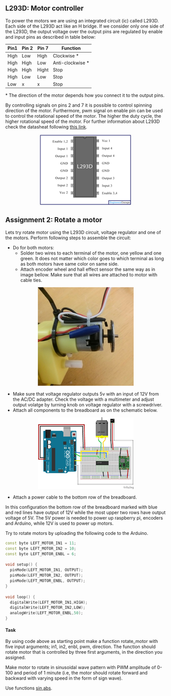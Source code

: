 ## L293D: Motor controller
To power the motors we are using an integrated circuit (ic) called L293D. Each side of the L293D act like an H bridge. If we consider only one side of the L293D, the output voltage over the output pins are regulated by enable and input pins as described in table below:

| Pin1  | Pin 2 | Pin 7 | Function         |
|-------|-------|-------|------------------|
| High  | Low   | High  | Clockwise \*     |
| High  | High  | Low   | Anti-clockwise \*|
| High  | High  | Hight | Stop             |
| High  | Low   | Low   | Stop             |
| Low   | x     | x     | Stop             |
\* The direction of the motor depends how you connect it to the output pins.

By controlling signals on pins 2 and 7 it is possible to control spinning direction of the motor. Furthermore, pwm signal on enable pin can be used to control the rotational speed of the motor. The higher the duty cycle, the higher rotational speed of the motor. For further information about L293D check the datasheat following [this link](http://users.ece.utexas.edu/~valvano/Datasheets/L293D_ST.pdf).

<center>
<img src="workshop1/L293D.jpg" alt="L293D" width="300"/>
</center>

## Assignment 2: Rotate a motor
Lets try rotate motor using the L293D circuit, voltage regulator and one of the motors. Perform following steps to assemble the circuit:

* Do for both motors:
  * Solder two wires to each terminal of the motor, one yellow and one green. It does not matter which color goes to which terminal as long as both motors have same color on same side.    
  * Attach encoder wheel and hall effect sensor the same way as in image bellow. Make sure that all wires are attached to motor with cable ties.

<center>
<img src="workshop1/connections.jpg" alt="motor_connections" width="300"/>
</center>


* Make sure that voltage regulator outputs 5v with an input of 12V from the AC/DC adapter. Check the voltage with a multimeter and adjust output volatge by turning knob on voltage regulator with a screwdriver.
* Attach all components to the breadboard as on the schematic below.

<center>
<img src="workshop1/breadbord_schematics_one_motor.png" alt="one_motor" width="300"/>
</center>

* Attach a power cable to the bottom row of the breadboard.

In this configuration the bottom row of the breadboard marked with blue and red lines have output of 12V while the most upper two rows have output voltage of 5V. The 5V power is needed to power up raspberry pi, encoders and Arduino, while 12V is used to power up motors.

Try to rotate motors by uploading the following code to the Arduino.
```cpp
const byte LEFT_MOTOR_IN1 = 11;
const byte LEFT_MOTOR_IN2 = 10;
const byte LEFT_MOTOR_ENBL = 6;

void setup() {
  pinMode(LEFT_MOTOR_IN1, OUTPUT);
  pinMode(LEFT_MOTOR_IN2, OUTPUT);
  pinMode(LEFT_MOTOR_ENBL, OUTPUT);
}

void loop() {
  digitalWrite(LEFT_MOTOR_IN1,HIGH);
  digitalWrite(LEFT_MOTOR_IN2,LOW);
  analogWrite(LEFT_MOTOR_ENBL,50);
}
```

#### Task
By using code above as starting point make a function rotate_motor with five input arguments; in1, in2, enbl, pwm, direction. The function should rotate motor that is controlled by three first arguments, in the direction you assigned.

Make motor to rotate in sinusoidal wave pattern with PWM amplitude of 0-100 and period of 1 minute (i.e, the motor should rotate forward and backward with varying speed in the form of sign wave).

Use functions [sin](https://www.arduino.cc/en/Reference/Sin),[abs](https://www.arduino.cc/en/Reference/abs).